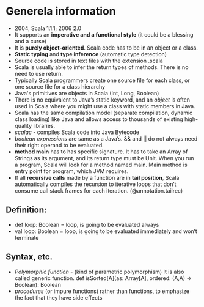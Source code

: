 Generela information
====================
- 2004, Scala 1.1.1; 2006 2.0
- It supports an **imperative and a functional style** (it could be a blessing and a curse)
- It is **purely object-oriented**. Scala code has to be in an object or a class.
- **Static typing** and **type inference** (automatic type detection)
- Source code is stored in text files with the extension .scala
- Scala is usually able to infer the return types of methods. There is no need to use return.
- Typically Scala programmers create one source file for each class, or one source file for a class hierarchy
- Java's primitives are objects in Scala (Int, Long, Boolean)
- There is no equivalent to Java’s static keyword, and an *object* is often used in Scala where you might use a class with static members in Java.
- Scala has the same compilation model (separate compilation, dynamic class loading) like Java and allows access to thousands of existing high-quality libraries.
- *scalac* - compiles Scala code into Java Bytecode
- *boolean expressions* are same as a Java’s. && and || do not always need their right operand to be evaluated.
- **method main** has to has specific signature. It has to take an Array of Strings as its argument, and its return type must be Unit. When you run a program, Scala will look for a method named main. Main method is entry point for program, which JVM requires.
- If all **recursive calls** made by a function are in **tail position**, Scala automatically compiles the recursion to iterative loops that don’t consume call stack frames for each iteration. (@annotation.tailrec)

## Definition:
- def loop: Boolean = loop, is going to be evaluated always
- val loop: Boolean = loop, is going to be evaluated immediately and won’t terminate

## Syntax, etc.
- *Polymorphic function* - (kind of parametric polymorphism) It is also called generic function.
    def isSorted[A](as: Array[A], ordered: (A,A) => Boolean): Boolean
- *procedures* (or impure functions) rather than functions, to emphasize the fact that they have side effects



